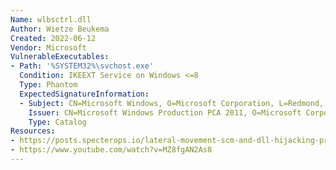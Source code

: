 ```yaml
---
Name: wlbsctrl.dll
Author: Wietze Beukema
Created: 2022-06-12
Vendor: Microsoft
VulnerableExecutables:
- Path: '%SYSTEM32%\svchost.exe'
  Condition: IKEEXT Service on Windows <=8
  Type: Phantom
  ExpectedSignatureInformation:
  - Subject: CN=Microsoft Windows, O=Microsoft Corporation, L=Redmond, S=Washington, C=US
    Issuer: CN=Microsoft Windows Production PCA 2011, O=Microsoft Corporation, L=Redmond, S=Washington, C=US
    Type: Catalog
Resources:
- https://posts.specterops.io/lateral-movement-scm-and-dll-hijacking-primer-d2f61e8ab992
- https://www.youtube.com/watch?v=MZ8fgAN2As8
---
```


